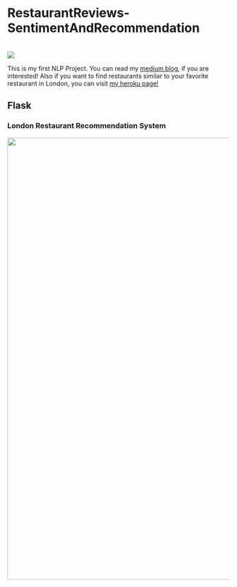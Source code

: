 # RestaurantReviews-SentimentAndRecommendation
<br>

<img src="https://miro.medium.com/max/875/0*tNptCvdpjNCaHx0e">

This is my first NLP Project. You can read my <a href="https://medium.com/analytics-vidhya/restaurant-reviews-sentiment-analysis-and-reccomendation-9bdf31a0b20" >medium blog</a>, if you are interested! Also if you want to find restaurants similar to your favorite restaurant in London, you can visit <a href="https://london-restaurant-rec.herokuapp.com">my heroku page!</a>
</br>
## Flask
### London Restaurant Recommendation System
<img src="https://github.com/aybukemeydan/RestaurantReviews-SentimentAndRecommendation/blob/main/recc-flaskapp/flask.gif" width="1000px">
